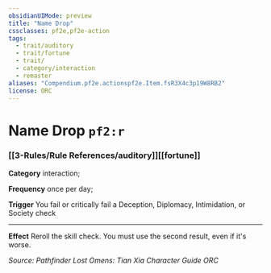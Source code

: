 ```yaml
---
obsidianUIMode: preview
title: "Name Drop"
cssclasses: pf2e,pf2e-action
tags:
  - trait/auditory
  - trait/fortune
  - trait/
  - category/interaction
  - remaster
aliases: "Compendium.pf2e.actionspf2e.Item.fsR3X4c3p19W8RB2"
license: ORC
---
```

# Name Drop `pf2:r`

### [[3-Rules/Rule References/auditory]][[fortune]]

**Category** interaction; 




**Frequency** once per day;

**Trigger** You fail or critically fail a Deception, Diplomacy, Intimidation, or Society check

* * *

**Effect** Reroll the skill check. You must use the second result, even if it's worse.

*Source: Pathfinder Lost Omens: Tian Xia Character Guide*
*ORC*